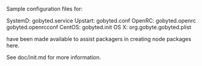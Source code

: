 Sample configuration files for:

SystemD: gobyted.service
Upstart: gobyted.conf
OpenRC:  gobyted.openrc
         gobyted.openrcconf
CentOS:  gobyted.init
OS X:    org.gobyte.gobyted.plist

have been made available to assist packagers in creating node packages here.

See doc/init.md for more information.
